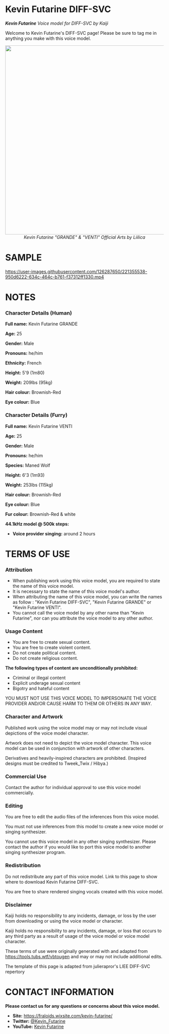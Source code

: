 # Kevin Futarine DIFF-SVC
<i> **Kevin Futarine** Voice model for DIFF-SVC by Kaiji</i>

Welcome to Kevin Futarine's DIFF-SVC page! Please be sure to tag me in anything you make with this voice model.

<p align="center">
<img src ="https://github.com/Kevin-Futarine/test/blob/main/artworks.png" height="600" />
<br>
<i>Kevin Futarine "GRANDE" & "VENTI" Official Arts by Liilica</i>
</p>

# SAMPLE 

https://user-images.githubusercontent.com/126287650/221355538-950d6222-634c-464c-b761-f37312ff1330.mp4

# NOTES 

### Character Details (Human) 

**Full name:** Kevin Futarine GRANDE

**Age:** 25

**Gender:** Male

**Pronouns:** he/him

**Ethnicity:** French

**Height:** 5'9 (1m80)

**Weight:** 209lbs (95kg)

**Hair colour:** Brownish-Red

**Eye colour:** Blue

### Character Details (Furry)
**Full name:** Kevin Futarine VENTI

**Age:** 25

**Gender:** Male

**Pronouns:** he/him

**Species:** Maned Wolf

**Height:** 6'3 (1m93)

**Weight:** 253lbs (115kg)

**Hair colour:** Brownish-Red

**Eye colour:** Blue

**Fur colour:** Brownish-Red & white


**44.1kHz model @ 500k steps:**
 - **Voice provider singing:** around 2 hours

# TERMS OF USE

### Attribution
- When publishing work using this voice model, you are required to state the name of this voice model.
- It is necessary to state the name of this voice model's author.
- When attributing the name of this voice model, you can write the names as follow : "Kevin Futarine DIFF-SVC", "Kevin Futarine GRANDE" or "Kevin Futarine VENTI". 
- You cannot call the voice model by any other name than "Kevin Futarine", nor can you attribute the voice model to any other author.

### Usage Content

 - You are free to create sexual content. 
 - You are free to create violent content. 
 - Do not create political content.
 - Do not create religious content.


**The following types of content are unconditionally prohibited:**
 - Criminal or illegal content 
 - Explicit underage sexual content 
 - Bigotry and hateful content
 
 YOU MUST NOT USE THIS VOICE MODEL TO IMPERSONATE THE VOICE PROVIDER AND/OR CAUSE HARM TO THEM OR OTHERS IN ANY WAY.

### Character and Artwork

Published work using the voice model may or may not include visual depictions of the voice model character.

Artwork does not need to depict the voice model character. This voice model can be used in conjunction with artwork of other characters.

Derivatives and heavily-inspired characters are prohibited. (Inspired designs must be credited to Tweek_Twix / Hibya.)

### Commercial Use
Contact the author for individual approval to use this voice model commercially.

### Editing
You are free to edit the audio files of the inferences from this voice model.

You must not use inferences from this model to create a new voice model or singing synthesizer.

You cannot use this voice model in any other singing synthesizer. Please contact the author if you would like to port this voice model to another singing synthesizer program.

### Redistribution

Do not redistribute any part of this voice model. Link to this page to show where to download Kevin Futarine DIFF-SVC.

You are free to share rendered singing vocals created with this voice model.

### Disclaimer
Kaiji holds no responsibility to any incidents, damage, or loss by the user from downloading or using the voice model or character.

Kaiji holds no responsibility to any incidents, damage, or loss that occurs to any third party as a result of usage of the voice model or voice model character.

These terms of use were originally generated with and adapted from https://tools.tubs.wtf/vbtougen and may or may not include additional edits.

The template of this page is adapted from julierapror's LIEE DIFF-SVC repertory

# CONTACT INFORMATION
**Please contact us for any questions or concerns about this voice model.**
 - **Site:** https://fraloids.wixsite.com/kevin-futarine/
- **Twitter:** [@Kevin_Futarine](https://twitter.com/Kevin_Futarine)
- **YouTube:** [Kevin Futarine](https://www.youtube.com/channel/UCJGK3TYYnH5371P36Nj7Ssw)
